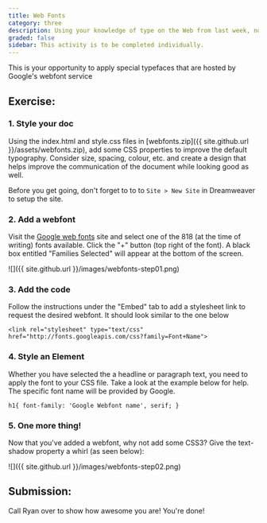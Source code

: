 ```yaml
---
title: Web Fonts
category: three
description: Using your knowledge of type on the Web from last week, now we will expand on that knowledge with Web fonts.
graded: false
sidebar: This activity is to be completed individually.
---
```


This is your opportunity to apply special typefaces that are hosted by
Google's webfont service

## Exercise:

### 1. Style your doc

Using the index.html and style.css files in [webfonts.zip]({{ site.github.url }}/assets/webfonts.zip), add some CSS properties to improve the default typography. Consider size, spacing, colour, etc. and create a design that helps improve the communication of the document while looking good as well.

Before you get going, don't forget to to to `Site > New Site` in Dreamweaver to setup the site.

### 2. Add a webfont

Visit the [Google web fonts](http://www.google.com/webfonts) site and select one of the 818 (at the time of writing) fonts available. Click the "+" button (top right of the font). A black box entitled "Families Selected" will appear at the bottom of the screen.

![]({{ site.github.url }}/images/webfonts-step01.png)

### 3. Add the code

Follow the instructions under the "Embed" tab to add a stylesheet link to request the desired webfont. It should look similar to the one below

    <link rel="stylesheet" type="text/css" href="http://fonts.googleapis.com/css?family=Font+Name">

### 4. Style an Element

Whether you have selected the a headline or paragraph text, you need to apply the font to your CSS file. Take a look at the example below for help. The specific font name will be provided by Google.

    h1{ font-family: 'Google Webfont name', serif; }

### 5. One more thing!

Now that you've added a webfont, why not add some CSS3? Give the text-shadow property a whirl (as seen below):

![]({{ site.github.url }}/images/webfonts-step02.png)

## Submission:

Call Ryan over to show how awesome you are! You're done!